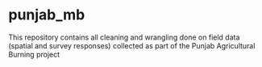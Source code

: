 # punjab_mb
This repository contains all cleaning and wrangling done on field data (spatial and survey responses) collected as part of the Punjab Agricultural Burning project
